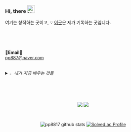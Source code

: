 ### Hi, there <img src="https://raw.githubusercontent.com/Tarikul-Islam-Anik/Animated-Fluent-Emojis/master/Emojis/Hand%20gestures/Hand%20with%20Fingers%20Splayed%20Light%20Skin%20Tone.png" alt="Hand with Fingers Splayed Light Skin Tone" width="25" height="25" />
여기는 창작하는 곳이고,
💡 [이곳](https://velog.io/@pp8817)은 제가 기록하는 곳입니다.
<!--GITHUB_ACTIVITY:{"rows": 5}-->

<br>

<p align="center">

<br><br>
<Strong>📧Email📧</Strong><br>pp887@naver.com<br>

</p>

<br>


<i>
<details>
<summary>
  <img src="https://raw.githubusercontent.com/Tarikul-Islam-Anik/Animated-Fluent-Emojis/master/Emojis/Hand%20gestures/Eyes.png" alt="Eyes" width="2%" /> 내가 지금 배우는 것들
</summary>
   <br>
  
![java](https://img.shields.io/badge/Java-ED8B00?style=for-the-badge&logo=openjdk&logoColor=white)![spring](https://img.shields.io/badge/Spring-6DB33F?style=for-the-badge&logo=spring&logoColor=white) 
 ![python](https://img.shields.io/badge/Python-14354C?style=for-the-badge&logo=python&logoColor=white) <img src="https://img.shields.io/badge/spring-#6DB33F?style=for-the-badge&logo=spring&logoColor=white">
</details>
</i>

<p align="center" display="inline-block">
    <img src="https://img.shields.io/badge/JAVA-007396?style=for-the-badge&logo=java&logoColor=white"> 
    <img src="https://img.shields.io/badge/SpringBoot-6DB33F?style=for-the-badge&logo=SpringBoot&logoColor=white">
</p>

<br>

<div align="center">
    
![pp8817 github stats](https://github-readme-stats.vercel.app/api?username=pp88117&show_icons=true)
[![Solved.ac Profile](http://mazassumnida.wtf/api/v2/generate_badge?boj=pp88117)](https://solved.ac/pp8817/)
